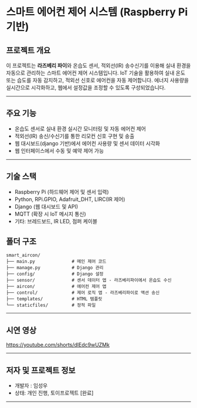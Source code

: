 

# 스마트 에어컨 제어 시스템 (Raspberry Pi 기반)

## 프로젝트 개요

이 프로젝트는 **라즈베리 파이**와 온습도 센서, 적외선(IR) 송수신기를 이용해 실내 환경을 자동으로 관리하는 스마트 에어컨 제어 시스템입니다. IoT 기술을 활용하여 실내 온도 또는 습도를 자동 감지하고, 적외선 신호로 에어컨을 자동 제어합니다. 에너지 사용량을 실시간으로 시각화하고, 웹에서 설정값을 조정할 수 있도록 구성되었습니다.

***

## 주요 기능

- 온습도 센서로 실내 환경 실시간 모니터링 및 자동 에어컨 제어
- 적외선(IR) 송신/수신기를 통한 리모컨 신호 구현 및 송출
- 웹 대시보드(django 기반)에서 에어컨 사용량 및 센서 데이터 시각화
- 웹 인터페이스에서 수동 및 예약 제어 가능

***

## 기술 스택

- Raspberry Pi (하드웨어 제어 및 센서 입력)
- Python, RPi.GPIO, Adafruit_DHT, LIRC(IR 제어)
- Django (웹 대시보드 및 API)
- MQTT (확장 시 IoT 메시지 통신)
- 기타: 브레드보드, IR LED, 점퍼 케이블



## 폴더 구조

```
smart_aircon/
├── main.py              # 메인 제어 코드
├── manage.py            # Django 관리
├── config/              # Django 설정
├── sensor/              # 센서 데이터 앱 - 라즈베리파이에서 온습도 수신
├── aircon/              # 에어컨 제어 앱
├── control/             # 제어 로직 앱 - 라즈베리파이로 액션 송신
├── templates/           # HTML 템플릿
└── staticfiles/         # 정적 파일
```

***

## 시연 영상 

https://youtube.com/shorts/dlEdc9wUZMk

***

## 저자 및 프로젝트 정보

- 개발자 : 임성우
- 상태: 개인 진행, 토이프로젝트 [완료]

***
